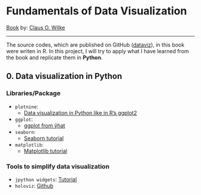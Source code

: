 # Fundamentals of Data Visualization

[Book](https://serialmentor.com/dataviz/index.html) by: [Claus O. Wilke](https://wilkelab.org/)

** **

The source codes, which are published on GitHub ([dataviz](https://github.com/clauswilke/dataviz)), in this book were writen in R. In this project, I will try to apply what I have learned from the book and replicate them in **Python**.

## 0. Data visualization in Python
### Libraries/Package
* `plotnine`:
    + [Data visualization in Python like in R’s ggplot2](https://medium.com/@gscheithauer/data-visualization-in-python-like-in-rs-ggplot2-bc62f8debbf5)
* `ggplot`:
    + [ggplot from ŷhat](http://ggplot.yhathq.com/)
* `seaborn`:
    + [Seaborn tutorial](https://seaborn.pydata.org/tutorial.html)
* `matplotlib`:
    + [Matplotlib tutorial](https://matplotlib.org/tutorials/index.html)
### Tools to simplify data visualization
* `jpython widgets`: [Tutorial](https://ipywidgets.readthedocs.io/en/latest/)
* `holoviz`: [Github](https://github.com/holoviz/holoviz)
